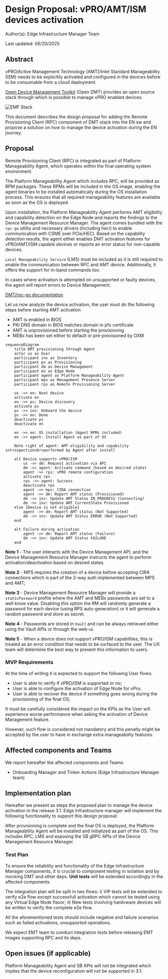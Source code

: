 # Design Proposal: vPRO/AMT/ISM devices activation

Author(s): Edge Infrastructure Manager Team

Last updated: 06/20/2025

## Abstract

vPRO/Active Management Technology (AMT)/Intel Standard Manageability (ISM) needs to be explicitily activated and
configured in the devices before to be consumable from a cloud deployment.

[Open Device Management Toolkit](https://device-management-toolkit.github.io/docs/2.27/GetStarted/overview/) (Open DMT)
provides an open source stack through which is possible to manage vPRO enabled devices.

![EMF Stack](./images/specs/stack.svg)

This document describes the design proposal for adding the Remote Provisioning Client (RPC) component of DMT stack into
the EN sw and propose a solution on how to manage the device activation during the EN journey.

## Proposal

Remote Provisioning Client (RPC) is integrated as part of Platform Manageability Agent, which operates within the
final operating system environment.

The Platform Manageability Agent which includes RPC, will be provided as RPM packages. These RPMs will be included
in the OS image, enabling the agent binaries to be installed automatically during the OS installation process. This
ensures that all required manageability features are available as soon as the OS is deployed.

Upon installation, the Platform Manageability Agent performs AMT eligibility and capability detection on the Edge
Node and reports the findings to the Device Management Resource Manager. The agent comes bundled with the `rpc-go`
utility and necessary drivers (including heci) to enable communication with CSME over PCIe/HECI. Based on the
capability detection results, the agent either enables DMT activation features for vPRO/AMT/ISM capable devices or
reports an error status for non-capable devices.

`Local Manageability Service` (LMS) must be included as it is still required to enable the communication between
RPC and AMT device. Additionally, it offers the support for in-band commands too.

In cases where activation is attempted on unsupported or faulty devices, the agent will report errors to Device Management.

[DMT/rpc-go documentation](https://device-management-toolkit.github.io/docs/2.27/Reference/RPC/libraryRPC/#rpc-error-code-charts)

Let us now analyze the device activation, the user must do the following steps before starting AMT activation

- AMT is enabled in BIOS
- PKI DNS domain in BIOS matches domain in pfx certificate
- AMT is unprovisioned before starting the provisioning
- MEBx has been set either to default or pre-provisioned by OXM

```mermaid
sequenceDiagram
    title DMT provisioning through Agent
    actor us as User
    participant inv as Inventory
    participant ps as Provisioning
    participant dm as Device Management
    participant en as Edge Node
    participant agent as Platform Manageability Agent
    participant mps as Management Presence Server
    participant rps as Remote Provisioning Server

    us ->> en: Boot device
    activate en
    en ->> ps: Device discovery
    activate ps
    ps ->> inv: Onboard the device
    ps ->> en: Done
    deactivate ps
    deactivate en

    en ->> en: OS installation (Agent RPMs included)
    en ->> agent: Install Agent as part of OS

    Note right of agent: AMT eligibility and capability introspection<br>performed by Agent after install

    alt Device supports vPRO/ISM
        us ->> dm: Request activation via API
        dm ->> agent: Activate command (based on desired state)
        agent ->> rps: vPRO remote configuration
        activate rps
        rps ->> agent: Success
        deactivate rps
        agent ->> mps: CIRA connection
        agent ->> dm: Report AMT status (Provisioned)
        dm ->> inv: Update AMT Status IN_PROGRESS (Connecting)
        dm ->> inv: Update AMT CurrentState Provisioned
    else [Device is not eligible]
        agent ->> dm: Report AMT status (Not Supported)
        dm ->> inv: Update AMT Status ERROR (Not Supported)
    end

    alt Failure during activation
        agent ->> dm: Report AMT status (Failure)
        dm ->> inv: Update AMT Status FAILURE
    end
```

**Note 1** - The user interacts with the Device Management API, and the Device Management Resource Manager instructs the agent to perform activation/deactivation based on desired states.

**Note 2** - MPS requires the creation of a device before accepting CIRA connections which is part of the 2-way auth
implemented between MPS and AMT;

**Note 3** - Device Management Resource Manager will provide a `staticPassword` profile where the AMT and MEBx
passwords are set to a well know value. Disabling this option the RM will randomly generate a password for each
device (using RPS auto-generation) or it will generate a random password and store as secret.

**Note 4** - Passwords are stored in `Vault` and can be always retrieved either using the Vault APIs or through the
web-ui.

**Note 5** - When a device does not support vPRO/ISM capabilities, this is treated as an error condition that needs
to be surfaced to the user. The UX team will determine the best way to present this information to users.

### MVP Requirements

At the time of writing it is expected to support the following User flows:

- User is able to verify if vPRO/ISM is supported or no;
- User is able to configure the activation of Edge Node for vPro;
- User is able to recover the device if something goes wrong during the provisioning of the final OS;

It must be carefully considered the impact on the KPIs as the User will experience worse performance when asking the
activation of Device Management feature.

However, such flow is considered not mandatory and this penalty might be accepted by the user to have in exchange extra
manageability features.

## Affected components and Teams

We report hereafter the affected components and Teams:

- Onboarding Manager and Tinker Actions (Edge Infrastructure Manager team)

## Implementation plan

Hereafter we present as steps the proposed plan to manage the device activation in the release 3.1. Edge Infrastructure
manager will implement the following functionality to support this design proposal:

After provisioning is complete and the final OS is deployed, the Platform Manageability Agent will be installed and
initialized as part of the OS. This includes RPC, LMS and exposing the SB gRPC APIs of the Device Management
Resource Manager.

### Test Plan

To ensure the reliability and functionality of the Edge Infrastructure Manager components, it is crucial to component
testing in isolation and by mocking DMT and other deps. **Unit tests** will be extended accordingly in the affected
components.

The integration plan will be split in two flows: i) VIP tests will be extended to verify e2e flow except successfull
activation which cannot be tested using any Virtual Edge Node flavor; ii) New tests involving hardvware devices will be
written to verify the complete e2e flow.

All the aforementioned tests should include negative and failure scenarios such as failed activations, unsupported
operations.

We expect EMT team to conduct integration tests before releasing EMT images supporting RPC and its deps.

## Open issues (if applicable)

Platform Manageability Agent and SB APIs will not be integrated which implies that the device reconfiguration will not
be supported in 3.1.
